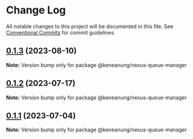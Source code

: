 # Change Log

All notable changes to this project will be documented in this file.
See [Conventional Commits](https://conventionalcommits.org) for commit guidelines.

## [0.1.3](https://github.com/keneanung/nexus-scripts/compare/@keneanung/nexus-queue-manager@0.1.2...@keneanung/nexus-queue-manager@0.1.3) (2023-08-10)

**Note:** Version bump only for package @keneanung/nexus-queue-manager

## [0.1.2](https://github.com/keneanung/nexus-scripts/compare/@keneanung/nexus-queue-manager@0.1.1...@keneanung/nexus-queue-manager@0.1.2) (2023-07-17)

**Note:** Version bump only for package @keneanung/nexus-queue-manager

## [0.1.1](https://github.com/keneanung/nexus-scripts/compare/@keneanung/nexus-queue-manager@0.1.0...@keneanung/nexus-queue-manager@0.1.1) (2023-07-04)

**Note:** Version bump only for package @keneanung/nexus-queue-manager
